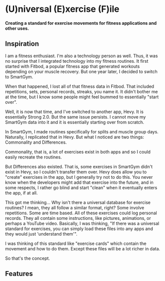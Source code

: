 # (U)niversal (E)xercise (F)ile
#### Creating a standard for exercise movements for fitness applications and other uses.

## Inspiration
I am a fitness enthusiast. I'm also a technology person as well. Thus, it was no surprise that I integrated technology into my fitness routines. It first started with Fitbod, a popular fitness app that generated workouts depending on your muscle recovery. But one year later, I decided to switch to SmartGym.

When that happened, I lost all of that fitness data in Fitbod. That included repetitions, sets, personal records, streaks, you name it. It didn't bother me at the time, but I know some people might feel bummed to essentially "start over".

Well, it is now that time, and I've switched to another app, Hevy. It is essentially Strong 2.0. But the same issue persists. I cannot move my SmartGym data into it and it is essentially starting over from scratch.

In SmartGym, I made routines specifically for splits and muscle group days. Naturally, I replicated that in Hevy. But what I noticed are two things: Commonality and Differences.

Commonality, that is, a lot of exercises exist in both apps and so I could easily recreate the routines.

But Differences also existed. That is, some exercises in SmartGym didn't exist in Hevy, so I couldn't transfer them over. Hevy does allow you to "create" exercises in the app, but I generally try not to do this. You never know when the developers might add that exercise into the future, and in some respects, I rather go blind and start "clean" when it eventually enters the app, if at all.

This got me thinking... Why isn't there a universal database for exercise routines? I mean, they all follow a similar format, right? Some involve repetitions. Some are time based. All of these exercises could log personal records. They all contain some instructions, like pictures, animations, or perhaps a YouTube video. Basically, I was thinking, "If there was a universal standard for exercises, you can simply load these files into any apps and they would just 'understand them'".

I was thinking of this standard like "exercise cards" which contain the movement and how to do them. Except these files will be a lot richer in data.

So that's the concept.

## Features
